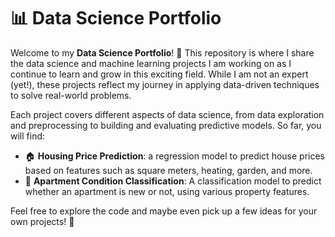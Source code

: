 # 📊 Data Science Portfolio

Welcome to my **Data Science Portfolio**! 🌟 This repository is where I share the data science and machine learning projects I am working on as I continue to learn and grow in this exciting field. While I am not an expert (yet!), these projects reflect my journey in applying data-driven techniques to solve real-world problems.

Each project covers different aspects of data science, from data exploration and preprocessing to building and evaluating predictive models. So far, you will find:

- 🏠 **Housing Price Prediction**: a regression model to predict house prices based on features such as square meters, heating, garden, and more.
- 🏢 **Apartment Condition Classification**: A classification model to predict whether an apartment is new or not, using various property features.

Feel free to explore the code and maybe even pick up a few ideas for your own projects! 🚀
